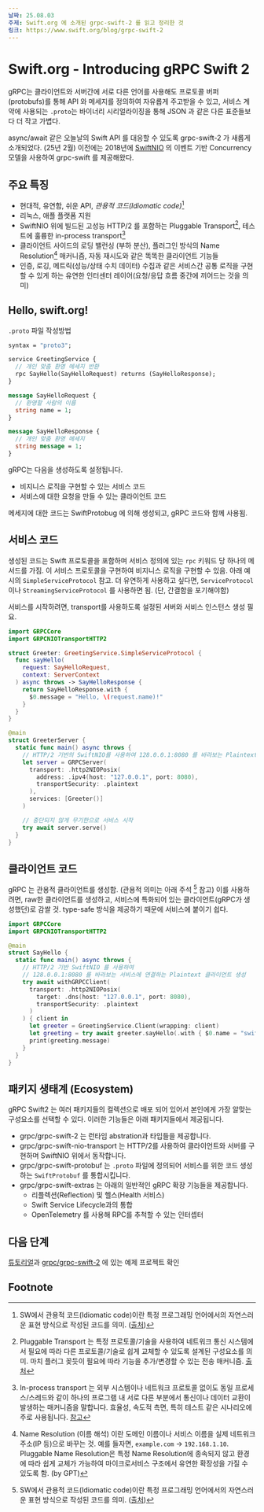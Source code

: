 ```yaml
---
날짜: 25.08.03
주제: Swift.org 에 소개된 grpc-swift-2 를 읽고 정리한 것
링크: https://www.swift.org/blog/grpc-swift-2
---
```


# Swift.org - Introducing gRPC Swift 2

gRPC는 클라이언트와 서버간에 서로 다른 언어를 사용해도 프로토콜 버퍼 (protobufs)를 통해 API 와 메세지를 정의하여 자유롭게 주고받을 수 있고,
서비스 계약에 사용되는 `.proto`는 바이너리 시리얼라이징을 통해 JSON 과 같은 다른 표준들보다 더 작고 가볍다.

async/await 같은 오늘날의 Swift API 를 대응할 수 있도록 grpc-swift-2 가 새롭게 소개되었다. (25년 2월)
이전에는 2018년에 [SwiftNIO](https://github.com/apple/swift-nio) 의 이벤트 기반 Concurrency 모델을 사용하여 grpc-swift 를 제공해왔다.

## 주요 특징
- 현대적, 유연함, 쉬운 API, _관용적 코드(Idiomatic code)_[^1]
- 리눅스, 애플 플랫폼 지원
- SwiftNIO 위에 빌드된 고성능 HTTP/2 를 포함하는 Pluggable Transport[^2], 테스트에 훌륭한 in-process transport[^3]
- 클라이언트 사이드의 로딩 밸런싱 (부하 분산), 플러그인 방식의 Name Resolution[^4] 매커니즘, 자동 재시도와 같은 똑똑한 클라이언트 기능들
- 인증, 로깅, 메트릭(성능/상태 수치 데이터) 수집과 같은 서비스간 공통 로직을 구현할 수 있게 하는 유연한 인터센터 레이어(요청/응답 흐름 중간에 끼어드는 것을 의미)

## Hello, swift.org!

`.proto` 파일 작성방법

```protobuf
syntax = "proto3";

service GreetingService {
  // 개인 맞춤 환영 메세지 반환
  rpc SayHello(SayHelloRequest) returns (SayHelloResponse);
}

message SayHelloRequest {
  // 환영할 사람의 이름
  string name = 1;
}

message SayHelloResponse {
  // 개인 맞춤 환영 메세지
  string message = 1;
}
```
gRPC는 다음을 생성하도록 설정됩니다.
- 비지니스 로직을 구현할 수 있는 서비스 코드
- 서비스에 대한 요청을 만들 수 있는 클라이언트 코드

메세지에 대한 코드는 SwiftProtobug 에 의해 생성되고, gRPC 코드와 함께 사용됨.

## 서비스 코드
생성된 코드는 Swift 프로토콜을 포함하며 서비스 정의에 있는 `rpc` 키워드 당 하나의 메서드를 가짐.
이 서비스 프로토콜을 구현하여 비지니스 로직을 구현할 수 있음. 아래 예시의 `SimpleServiceProtocol` 참고.
더 유연하게 사용하고 싶다면, `ServiceProtocol` 이나 `StreamingServiceProtocol` 를 사용하면 됨. (단, 간결함을 포기해야함)

서비스를 시작하려면, transport를 사용하도록 설정된 서버와 서비스 인스턴스 생성 필요.

```swift
import GRPCCore
import GRPCNIOTransportHTTP2
```
```swift
struct Greeter: GreetingService.SimpleServiceProtocol {
  func sayHello(
    request: SayHelloRequest,
    context: ServerContext
  ) async throws -> SayHelloResponse {
    return SayHelloResponse.with {
      $0.message = "Hello, \(request.name)!"
    }
  }
}
```
```swift
@main
struct GreeterServer {
  static func main() async throws {
    // HTTP/2 기반의 SwiftNIO를 사용하여 128.0.0.1:8080 를 바라보는 Plaintext 서버 생성
    let server = GRPCServer(
      transport: .http2NIOPosix(
        address: .ipv4(host: "127.0.0.1", port: 8080),
        transportSecurity: .plaintext
      ),
      services: [Greeter()]
    )

    // 중단되지 않게 무기한으로 서비스 시작
    try await server.serve()
  }
}
```

## 클라이언트 코드

gRPC 는 관용적 클라이언트를 생성함. (관용적 의미는 아래 주석 [^1] 참고)
이를 사용하려면, raw한 클라이언트를 생성하고, 서비스에 특화되어 있는 클라이언트(gRPC가 생성했던)로 감쌀 것.
type-safe 방식을 제공하기 때문에 서비스에 붙이기 쉽다.

```swift
import GRPCCore
import GRPCNIOTransportHTTP2

@main
struct SayHello {
  static func main() async throws {
    // HTTP/2 기반 SwiftNIO 를 사용하여
    // 128.0.0.1:8080 를 바라보는 서비스에 연결하는 Plaintext 클라이언트 생성
    try await withGRPCClient(
      transport: .http2NIOPosix(
        target: .dns(host: "127.0.0.1", port: 8080),
        transportSecurity: .plaintext
      )
    ) { client in
      let greeter = GreetingService.Client(wrapping: client)
      let greeting = try await greeter.sayHello(.with { $0.name = "swift.org" })
      print(greeting.message)
    }
  }
}
```

## 패키지 생태계 (Ecosystem)

gRPC Swift2 는 여러 패키지들의 컬렉션으로 배포 되어 있어서 본인에게 가장 알맞는 구성요소를 선택할 수 있다.
이러한 기능들은 아래 패키지들에서 제공됩니다.
- grpc/grpc-swift-2 는 런타임 abstration과 타입들을 제공합니다.
- grpc/grpc-swift-nio-transport 는 HTTP/2를 사용하여 클라이언트와 서버를 구현하며 SwiftNIO 위에서 동작합니다.
- grpc/grpc-swift-protobuf 는 `.proto` 파일에 정의되어 서비스를 위한 코드 생성하는 `SwiftProtobuf` 를 통합시킵니다.
- grpc/grpc-swift-extras 는 아래의 일반적인 gRPC 확장 기능들을 제공합니다.
  - 리플렉션(Reflection) 및 헬스(Health 서비스)
  - Swift Service Lifecycle과의 통합
  - OpenTelemetry 를 사용해 RPC를 추척할 수 있는 인터셉터

## 다음 단계

[튜토리얼](https://swiftpackageindex.com/grpc/grpc-swift-2/documentation)과 [grpc/grpc-swift-2](https://github.com/grpc/grpc-swift-2) 에 있는 예제 프로젝트 확인


## Footnote
[^1]: SW에서 관용적 코드(Idiomatic code)이란 특정 프로그래밍 언어에서의 자연스러운 표현 방식으로 작성된 코드를 의미. ([출처](https://www.quora.com/What-do-you-mean-by-idiomatic-code-in-computer-programming))
[^2]: Pluggable Transport 는 특정 프로토콜/기술을 사용하여 네트워크 통신 시스템에서 필요에 따라 다른 프로토콜/기술로 쉽게 교체할 수 있도록 설계된 구성요소를 의미. 마치 플러그 꽂듯이 필요에 따라 기능을 추가/변경할 수 있는 전송 매커니즘. [출처](https://www.pluggabletransports.info/about/#:~:text=Pluggable%20Transports%20have%20been%20created%20to%20help,Pluggable%20Transports%20are%20needed%20and%20what%20they)
[^3]: In-process transport 는 외부 시스템이나 네트워크 프로토콜 없이도 동일 프로세스/스레드와 같이 하나의 프로그램 내 서로 다른 부분에서 통신이나 데이터 교환이 발생하는 매커니즘을 말합니다. 효율성, 속도적 측면, 특히 테스트 같은 시나리오에 주로 사용됩니다. [참고](https://www.bwplotka.dev/2025/go-grpc-inprocess-iter/)
[^4]: Name Resolution (이름 해석) 이란 도메인 이름이나 서비스 이름을 실제 네트워크 주소(IP 등)으로 바꾸는 것. 예를 들자면, `example.com` -> `192.168.1.10`. Pluggable Name Resolution은 특정 Name Resolution에 종속되지 않고 환경에 따라 쉽게 교체가 가능하여 마이크로서비스 구조에서 유연한 확장성을 가질 수 있도록 함. (by GPT)
